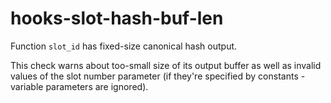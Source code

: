 # hooks-slot-hash-buf-len

Function `slot_id` has fixed-size canonical hash output.

This check warns about too-small size of its output buffer as well as
invalid values of the slot number parameter (if they're specified by
constants - variable parameters are ignored).
